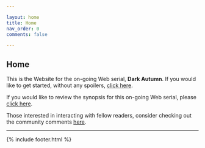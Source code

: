 ```yaml
---

layout: home
title: Home
nav_order: 0
comments: false

---
```


## Home

This is the Website for the on-going Web serial, **Dark Autumn**. If you would like to get started, without any spoilers, [click here](contents.md). 

If you would like to review the synopsis for this on-going Web serial, please [click here](synopsis.md). 

Those interested in interacting with fellow readers, consider checking out the community comments [here](community.md). 


---

{% include footer.html %}
